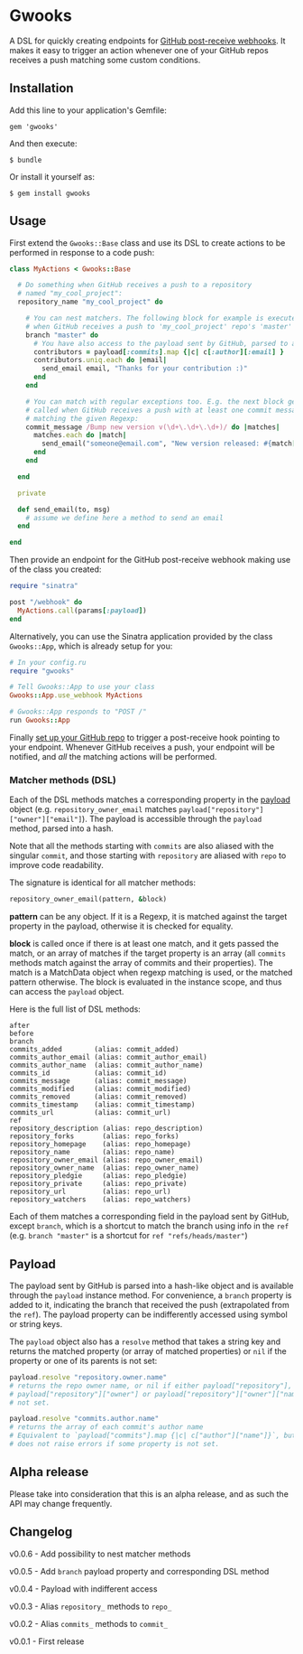 # Gwooks

A DSL for quickly creating endpoints for [GitHub post-receive
webhooks](https://help.github.com/articles/post-receive-hooks).  It makes it
easy to trigger an action whenever one of your GitHub repos receives a push
matching some custom conditions.

## Installation

Add this line to your application's Gemfile:

    gem 'gwooks'

And then execute:

    $ bundle

Or install it yourself as:

    $ gem install gwooks

## Usage

First extend the `Gwooks::Base` class and use its DSL to create actions to be
performed in response to a code push:

```ruby
class MyActions < Gwooks::Base

  # Do something when GitHub receives a push to a repository
  # named "my_cool_project":
  repository_name "my_cool_project" do

    # You can nest matchers. The following block for example is executed
    # when GitHub receives a push to 'my_cool_project' repo's 'master' branch:
    branch "master" do
      # You have also access to the payload sent by GitHub, parsed to a hash:
      contributors = payload[:commits].map {|c| c[:author][:email] }
      contributors.uniq.each do |email|
        send_email email, "Thanks for your contribution :)"
      end
    end

    # You can match with regular exceptions too. E.g. the next block gets
    # called when GitHub receives a push with at least one commit message
    # matching the given Regexp:
    commit_message /Bump new version v(\d+\.\d+\.\d+)/ do |matches|
      matches.each do |match|
        send_email("someone@email.com", "New version released: #{match[1]}")
      end
    end

  end

  private

  def send_email(to, msg)
    # assume we define here a method to send an email
  end

end
```

Then provide an endpoint for the GitHub post-receive webhook making use
of the class you created:

```ruby
require "sinatra"

post "/webhook" do
  MyActions.call(params[:payload])
end
```

Alternatively, you can use the Sinatra application provided by the class
`Gwooks::App`, which is already setup for you:

```ruby
# In your config.ru
require "gwooks"

# Tell Gwooks::App to use your class
Gwooks::App.use_webhook MyActions

# Gwooks::App responds to "POST /"
run Gwooks::App
```

Finally [set up your GitHub
repo](https://help.github.com/articles/post-receive-hooks) to trigger a
post-receive hook pointing to your endpoint. Whenever GitHub receives a push,
your endpoint will be notified, and _all_ the matching actions will be
performed.

### Matcher methods (DSL)

Each of the DSL methods matches a corresponding property in the
[payload](https://help.github.com/articles/post-receive-hooks#the-payload)
object (e.g. `repository_owner_email` matches
`payload["repository"]["owner"]["email"]`). The payload is accessible through
the `payload` method, parsed into a hash.

Note that all the methods starting with `commits` are also aliased with the
singular `commit`, and those starting with `repository` are aliased with
`repo` to improve code readability.

The signature is identical for all matcher methods:

```ruby
repository_owner_email(pattern, &block)
```

**pattern** can be any object. If it is a Regexp, it is matched against the
target property in the payload, otherwise it is checked for equality.

**block** is called once if there is at least one match, and it gets passed
the match, or an array of matches if the target property is an array (all
`commits` methods match against the array of commits and their properties). The
match is a MatchData object when regexp matching is used, or the matched
pattern otherwise. The block is evaluated in the instance scope, and thus can
access the `payload` object.

Here is the full list of DSL methods:
```
after
before
branch
commits_added        (alias: commit_added)
commits_author_email (alias: commit_author_email)
commits_author_name  (alias: commit_author_name)
commits_id           (alias: commit_id)
commits_message      (alias: commit_message)
commits_modified     (alias: commit_modified)
commits_removed      (alias: commit_removed)
commits_timestamp    (alias: commit_timestamp)
commits_url          (alias: commit_url)
ref
repository_description (alias: repo_description)
repository_forks       (alias: repo_forks)
repository_homepage    (alias: repo_homepage)
repository_name        (alias: repo_name)
repository_owner_email (alias: repo_owner_email)
repository_owner_name  (alias: repo_owner_name)
repository_pledgie     (alias: repo_pledgie)
repository_private     (alias: repo_private)
repository_url         (alias: repo_url)
repository_watchers    (alias: repo_watchers)
```

Each of them matches a corresponding field in the payload sent by GitHub,
except `branch`, which is a shortcut to match the branch using info in the
`ref` (e.g. `branch "master"` is a shortcut for `ref "refs/heads/master"`)


## Payload

The payload sent by GitHub is parsed into a hash-like object and is available
through the `payload` instance method. For convenience, a `branch` property is
added to it, indicating the branch that received the push (extrapolated from
the `ref`). The payload property can be indifferently accessed using symbol or
string keys.

The `payload` object also has a `resolve` method that takes a string key and
returns the matched property (or array of matched properties) or `nil` if the
property or one of its parents is not set:

```ruby
payload.resolve "repository.owner.name"
# returns the repo owner name, or nil if either payload["repository"],
# payload["repository"]["owner"] or payload["repository"]["owner"]["name"] are
# not set.

payload.resolve "commits.author.name"
# returns the array of each commit's author name
# Equivalent to `payload["commits"].map {|c| c["author"]["name"]}`, but it
# does not raise errors if some property is not set.
```


## Alpha release

Please take into consideration that this is an alpha release, and as such the API
may change frequently.


## Changelog

v0.0.6 - Add possibility to nest matcher methods

v0.0.5 - Add `branch` payload property and corresponding DSL method

v0.0.4 - Payload with indifferent access

v0.0.3 - Alias `repository_` methods to `repo_`

v0.0.2 - Alias `commits_` methods to `commit_`

v0.0.1 - First release
